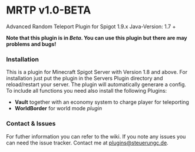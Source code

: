 # MRTP v1.0-BETA
Advanced Random Teleport Plugin for Spigot 1.9.x
Java-Version: 1.7 +

**Note that this plugin is in _Beta_. You can use this plugin but there are may problems and bugs!**

### Installation
This is a plugin for Minecraft Spigot Server with Version 1.8 and above.
For installation just put the plugin in the Servers Plugin directory and reload/restart your server. The plugin will automatically generare a config.
To include all functions you need also install the following Plugins:
- **Vault** together with an economy system to charge player for teleporting
- **WorldBorder** for world mode _plugin_

### Contact & Issues
For futher information you can refer to the wiki. If you note any issues you can need the issue tracker. 
Contact me at [plugins@steuerungc.de](mailto:plugins@steuerungc.de). 

